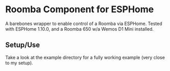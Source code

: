 # Roomba Component for ESPHome

A barebones wrapper to enable control of a Roomba via ESPHome.
Tested with ESPHome 1.10.0, and a Roomba 650 w/a Wemos D1 Mini installed.

## Setup/Use

Take a look at the example directory for a fully working example (very close to my setup).